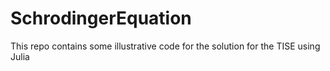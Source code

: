 # SchrodingerEquation
This repo contains some illustrative code for the solution for the TISE using Julia
